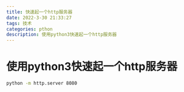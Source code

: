 ```yaml
---
title: 快速起一个http服务器
date: 2022-3-30 21:33:27
tags: 技术
categories: pthon
description: 使用python3快速起一个http服务器
---
```


# 使用python3快速起一个http服务器

```sh
python -m http.server 8080
```
